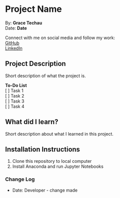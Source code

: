 # Project Name

By: **Grace Techau**  
Date: **Date**

Connect with me on social media and follow my work:  
[GitHub](https://github.com/gracetechau)  
[LinkedIn](https://www.linkedin.com/in/grace-techau/)

## Project Description

Short description of what the project is.

**To-Do List**  
[ ] Task 1  
[ ] Task 2  
[ ] Task 3  
[ ] Task 4

## What did I learn?

Short description about what I learned in this project.

## Installation Instructions

1. Clone this repository to local computer
2. Install Anaconda and run Jupyter Notebooks

### Change Log

- Date: Developer - change made
